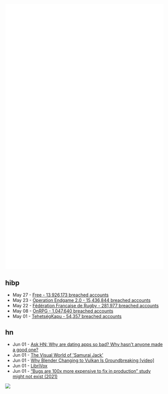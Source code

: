 ![Metrics](https://raw.githubusercontent.com/phixion/phixion/master/metrics.svg)

## hibp

<!--
for https://github.com/phixion/phixion/blob/main/.github/workflows/feeds.yml
-->
<!--START_SECTION:haveibeenpwnd-->
- May 27 - [Free - 13,926,173 breached accounts](https://haveibeenpwned.com/Breach/FreeMobile)
- May 23 - [Operation Endgame 2.0 - 15,436,844 breached accounts](https://haveibeenpwned.com/Breach/OperationEndgame2)
- May 22 - [Fédération Francaise de Rugby - 281,977 breached accounts](https://haveibeenpwned.com/Breach/FFR)
- May 08 - [OnRPG - 1,047,640 breached accounts](https://haveibeenpwned.com/Breach/OnRPG)
- May 01 - [TehetségKapu - 54,357 breached accounts](https://haveibeenpwned.com/Breach/TehetsegKapu)
<!--END_SECTION:haveibeenpwnd-->

## hn

<!--
for https://github.com/phixion/phixion/blob/main/.github/workflows/feeds.yml
-->
<!--START_SECTION:hn-->
- Jun 01 - [Ask HN: Why are dating apps so bad? Why hasn't anyone made a good one?](https://news.ycombinator.com/item?id=44154162)
- Jun 01 - [The Visual World of 'Samurai Jack'](https://animationobsessive.substack.com/p/the-visual-world-of-samurai-jack)
- Jun 01 - [Why Blender Changing to Vulkan Is Groundbreaking [video]](https://www.youtube.com/watch?v=7cta91Y53gs)
- Jun 01 - [LibriVox](https://librivox.org/)
- Jun 01 - [“Bugs are 100x more expensive to fix in production” study might not exist (2021)](https://www.theregister.com/2021/07/22/bugs_expense_bs/)
<!--END_SECTION:hn-->

<!--
for https://yhype.me
-->
![](https://hit.yhype.me/github/profile?user_id=13013670)
